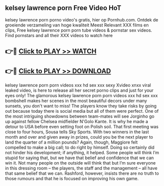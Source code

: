 ## kelsey lawrence porn Free Video HoT 

kelsey lawrence porn porno video's gratis, hier op Pornhub.com. Ontdek de groeiende verzameling van hoge kwaliteit Meest Relevant XXX films en clips,
Free kelsey lawrence porn porn tube videos & pornstar sex videos. Find pornstars and all their XXX videos to watch here


## 👉🔴 [Click to PLAY >> WATCH](http://us.freeplayer.one?title=kelsey_lawrence_porn&ref=16D)

## 👉🔴 [Click to PLAY >> DOWNLOAD](http://us.freeplayer.one?title=kelsey_lawrence_porn&ref=16D)


kelsey lawrence porn porn videos xxx hd sex xxx sexy Xvideo xnxx viral leaked video, is here to release all her secret porno clips and just for your eyes only! The glamorous kelsey lawrence porn porn videos xxx hd sex xxx bombshell makes her scenes in the most beautiful decors under many sunsets, you don't want to miss! The players know they take risks by going out because today there is social media but all of them were perfect. One of the most intriguing showdowns between team-mates will see Jorginho go up against fellow Chelsea midfielder N'Golo Kante. It is why he made a detour to USA before even setting foot on Polish soil. That first meeting was close to four hours, Sousa tells Sky Sports. With two winners in the last month and over and given away in prizes, could you be the next player to land the quarter of a million pounds? Again, though, Maggiore felt compelled to make a big call; to do right by himself. Doing so certainly did not hinder his development; if anything, it helped. Some people will think I’m stupid for saying that, but we have that belief and confidence that we can win it. Not many people on the outside will think that but I’m sure everyone in this dressing room – the players, the staff and the management – all have that same belief that we can. Rashford, however, insists there are no truth to those rumours and that he is focused on improving his own game.